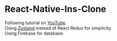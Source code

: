 # React-Native-Ins-Clone
Following tutorial on [YouTube](https://www.youtube.com/watch?v=1hPgQWbWmEk).  
Using [Zustand](https://github.com/pmndrs/zustand) instead of React Redux for simplicity.  
Using Firebase for database.
